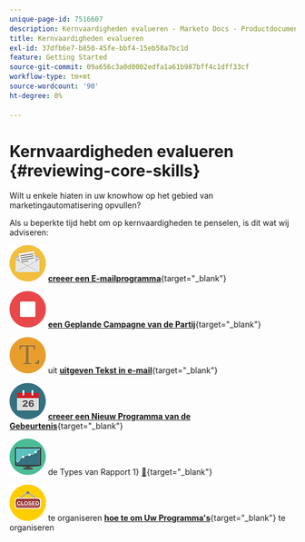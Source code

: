 ```yaml
---
unique-page-id: 7516607
description: Kernvaardigheden evalueren - Marketo Docs - Productdocumentatie
title: Kernvaardigheden evalueren
exl-id: 37dfb6e7-b850-45fe-bbf4-15eb58a7bc1d
feature: Getting Started
source-git-commit: 09a656c3a0d0002edfa1a61b987bff4c1dff33cf
workflow-type: tm+mt
source-wordcount: '90'
ht-degree: 0%

---
```


# Kernvaardigheden evalueren {#reviewing-core-skills}

Wilt u enkele hiaten in uw knowhow op het gebied van marketingautomatisering opvullen?

Als u beperkte tijd hebt om op kernvaardigheden te penselen, is dit wat wij adviseren:

![ creeer een E-mailprogramma ](assets/reviewing-core-skills-1.png) [**creeer een E-mailprogramma**](/help/marketo/product-docs/email-marketing/email-programs/creating-an-email-program/create-an-email-program.md){target="_blank"}

<p>

![ annuleert een Geplande Campagne van de Partij ](assets/reviewing-core-skills-2.png) [**een Geplande Campagne van de Partij**](/help/marketo/product-docs/core-marketo-concepts/smart-campaigns/using-smart-campaigns/cancel-a-scheduled-batch-campaign-run.md){target="_blank"}

<p>

![ geeft Tekst in een E-mail ](assets/reviewing-core-skills-3.png) uit [**uitgeven Tekst in e-mail**](/help/marketo/product-docs/email-marketing/general/email-editor-2/edit-elements-in-an-email.md){target="_blank"}

<p>

![ creeer een Nieuw Programma van de Gebeurtenis ](assets/reviewing-core-skills-4.png) [**creeer een Nieuw Programma van de Gebeurtenis**](/help/marketo/product-docs/demand-generation/events/understanding-events/create-a-new-event-program.md){target="_blank"}

<p>

![ ](assets/reviewing-core-skills-5.png) de Types van Rapport 1&rbrace; [**&#128279;**](/help/marketo/product-docs/reporting/basic-reporting/report-types/report-type-overview.md){target="_blank"}

<p>

![ hoe te om Uw Programma&#39;s ](assets/reviewing-core-skills-6.png) te organiseren [**hoe te om Uw Programma&#39;s**](/help/marketo/product-docs/core-marketo-concepts/programs/working-with-programs/best-practice-how-to-organize-your-programs.md){target="_blank"} te organiseren
